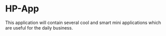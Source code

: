 # HP-App
This application will contain several cool and smart mini applications which are useful for the daily business.
